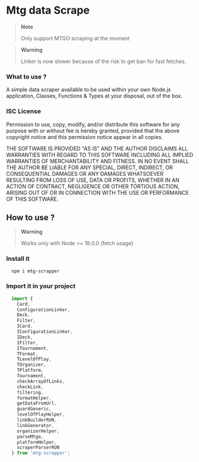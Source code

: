 # Mtg data Scrape
> **Note**
> 
> Only support MTGO scraping at the moment

> **Warning**
> 
> Linker is now slower because of the risk to get ban for fast fetches.

### What to use ?
<p>
  A simple data scraper available to be used within your own Node.js application,
  Classes, Functions & Types at your disposal, out of the box.
</p>

### ISC License

<p>
Permission to use, copy, modify, and/or distribute this software for any purpose 
with or without fee is hereby granted, provided that the above copyright notice and 
this permission notice appear in all copies.

THE SOFTWARE IS PROVIDED "AS IS" AND THE AUTHOR DISCLAIMS ALL WARRANTIES WITH REGARD TO THIS 
SOFTWARE INCLUDING ALL IMPLIED WARRANTIES OF MERCHANTABILITY AND FITNESS. IN NO EVENT SHALL 
THE AUTHOR BE LIABLE FOR ANY SPECIAL, DIRECT, INDIRECT, OR CONSEQUENTIAL DAMAGES OR ANY DAMAGES 
WHATSOEVER RESULTING FROM LOSS OF USE, DATA OR PROFITS, WHETHER IN AN ACTION OF CONTRACT, 
NEGLIGENCE OR OTHER TORTIOUS ACTION, ARISING OUT OF OR IN CONNECTION WITH THE USE OR PERFORMANCE 
OF THIS SOFTWARE.
</p>

## How to use ?
> **Warning**
>
> Works only with Node >= 18.0.0 (fetch usage)

### Install it
```powershell
  npm i mtg-scrapper
```
### Import it in your project
```typescript
  import { 
    Card, 
    ConfigurationLinker, 
    Deck, 
    Filter, 
    ICard, 
    IConfigurationLinker, 
    IDeck, 
    IFilter, 
    ITournament, 
    TFormat, 
    TLevelOfPlay, 
    TOrganizer, 
    TPlatform, 
    Tournament, 
    checkArrayOfLinks, 
    checkLink, 
    filtering, 
    formatHelper, 
    getDataFromUrl, 
    guardGeneric, 
    levelOfPlayHelper, 
    linkBuilderRUN, 
    linkGenerator, 
    organizerHelper, 
    parseMtgo, 
    platformHelper, 
    scraperParserRUN 
  } from 'mtg-scrapper';
```
